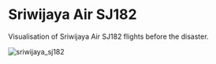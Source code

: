 # Sriwijaya Air SJ182 
Visualisation of Sriwijaya Air SJ182 flights before the disaster. 

![sriwijaya_sj182](https://user-images.githubusercontent.com/19480468/104264208-4b23a700-54df-11eb-8949-e38cab13673d.png)

